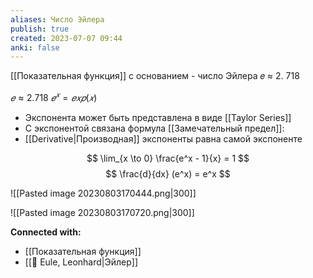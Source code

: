 ```yaml
---
aliases: Число Эйлера
publish: true
created: 2023-07-07 09:44
anki: false
---
```


[[Показательная функция]] c основанием - число Эйлера 𝑒 ≈ 2. 718

$𝑒 ≈ 2. 718$
$𝑒^𝑥 = 𝑒𝑥𝑝(𝑥)$

- Экспонента может быть представлена в виде [[Taylor Series]]
- С экспонентой связана формула [[Замечательный предел]]:
- [[Derivative|Производная]] экспоненты равна самой экспоненте


$$
\lim_{x \to 0} \frac{e^x - 1}{x} = 1
$$
$$
\frac{d}{dx} (e^x) = e^x
$$


![[Pasted image 20230803170444.png|300]]

![[Pasted image 20230803170720.png|300]]







**Connected with:**
- [[Показательная функция]]
- [[👤 Eule, Leonhard|Эйлер]]
